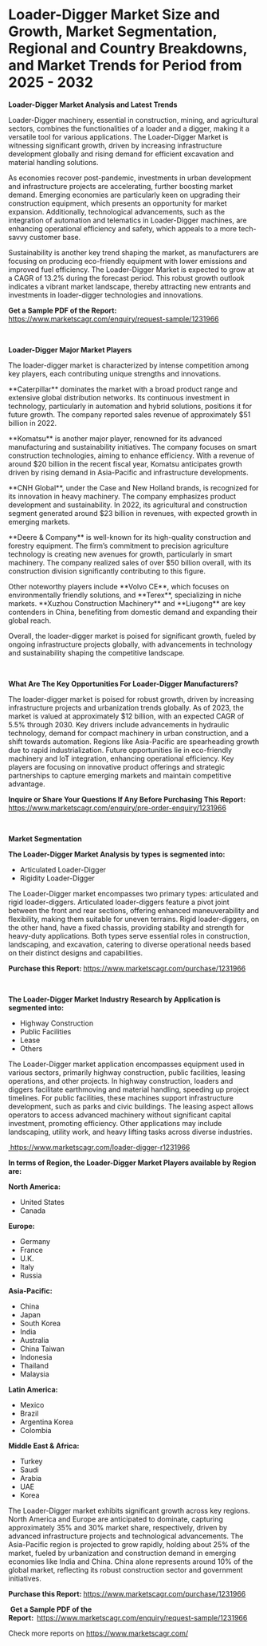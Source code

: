 <p><h1>Loader-Digger Market Size and Growth, Market Segmentation, Regional and Country Breakdowns, and Market Trends for Period from 2025 -  2032</h1></p><p><strong>Loader-Digger Market Analysis and Latest Trends</strong></p>
<p><p>Loader-Digger machinery, essential in construction, mining, and agricultural sectors, combines the functionalities of a loader and a digger, making it a versatile tool for various applications. The Loader-Digger Market is witnessing significant growth, driven by increasing infrastructure development globally and rising demand for efficient excavation and material handling solutions. </p><p>As economies recover post-pandemic, investments in urban development and infrastructure projects are accelerating, further boosting market demand. Emerging economies are particularly keen on upgrading their construction equipment, which presents an opportunity for market expansion. Additionally, technological advancements, such as the integration of automation and telematics in Loader-Digger machines, are enhancing operational efficiency and safety, which appeals to a more tech-savvy customer base.</p><p>Sustainability is another key trend shaping the market, as manufacturers are focusing on producing eco-friendly equipment with lower emissions and improved fuel efficiency. The Loader-Digger Market is expected to grow at a CAGR of 13.2% during the forecast period. This robust growth outlook indicates a vibrant market landscape, thereby attracting new entrants and investments in loader-digger technologies and innovations.</p></p>
<p><strong>Get a Sample PDF of the Report:&nbsp;</strong> <a href="https://www.marketscagr.com/enquiry/request-sample/1231966?utm_campaign=2115&utm_medium=2&utm_source=Github&utm_content=ia&utm_term=27022025&utm_id=loader-digger">https://www.marketscagr.com/enquiry/request-sample/1231966</a></p>
<p>&nbsp;</p>
<p><strong>Loader-Digger Major Market Players</strong></p>
<p><p>The loader-digger market is characterized by intense competition among key players, each contributing unique strengths and innovations. </p><p>**Caterpillar** dominates the market with a broad product range and extensive global distribution networks. Its continuous investment in technology, particularly in automation and hybrid solutions, positions it for future growth. The company reported sales revenue of approximately $51 billion in 2022.</p><p>**Komatsu** is another major player, renowned for its advanced manufacturing and sustainability initiatives. The company focuses on smart construction technologies, aiming to enhance efficiency. With a revenue of around $20 billion in the recent fiscal year, Komatsu anticipates growth driven by rising demand in Asia-Pacific and infrastructure developments.</p><p>**CNH Global**, under the Case and New Holland brands, is recognized for its innovation in heavy machinery. The company emphasizes product development and sustainability. In 2022, its agricultural and construction segment generated around $23 billion in revenues, with expected growth in emerging markets.</p><p>**Deere & Company** is well-known for its high-quality construction and forestry equipment. The firm’s commitment to precision agriculture technology is creating new avenues for growth, particularly in smart machinery. The company realized sales of over $50 billion overall, with its construction division significantly contributing to this figure.</p><p>Other noteworthy players include **Volvo CE**, which focuses on environmentally friendly solutions, and **Terex**, specializing in niche markets. **Xuzhou Construction Machinery** and **Liugong** are key contenders in China, benefiting from domestic demand and expanding their global reach.</p><p>Overall, the loader-digger market is poised for significant growth, fueled by ongoing infrastructure projects globally, with advancements in technology and sustainability shaping the competitive landscape.</p></p>
<p>&nbsp;</p>
<p><strong>What Are The Key Opportunities For Loader-Digger Manufacturers?</strong></p>
<p><p>The loader-digger market is poised for robust growth, driven by increasing infrastructure projects and urbanization trends globally. As of 2023, the market is valued at approximately $12 billion, with an expected CAGR of 5.5% through 2030. Key drivers include advancements in hydraulic technology, demand for compact machinery in urban construction, and a shift towards automation. Regions like Asia-Pacific are spearheading growth due to rapid industrialization. Future opportunities lie in eco-friendly machinery and IoT integration, enhancing operational efficiency. Key players are focusing on innovative product offerings and strategic partnerships to capture emerging markets and maintain competitive advantage.</p></p>
<p><strong>Inquire or Share Your Questions If Any Before Purchasing This Report:</strong> <a href="https://www.marketscagr.com/enquiry/pre-order-enquiry/1231966?utm_campaign=2115&utm_medium=2&utm_source=Github&utm_content=ia&utm_term=27022025&utm_id=loader-digger">https://www.marketscagr.com/enquiry/pre-order-enquiry/1231966</a></p>
<p>&nbsp;</p>
<p><strong>Market Segmentation</strong></p>
<p><strong>The Loader-Digger Market Analysis by types is segmented into:</strong></p>
<p><ul><li>Articulated Loader-Digger</li><li>Rigidity Loader-Digger</li></ul></p>
<p><p>The Loader-Digger market encompasses two primary types: articulated and rigid loader-diggers. Articulated loader-diggers feature a pivot joint between the front and rear sections, offering enhanced maneuverability and flexibility, making them suitable for uneven terrains. Rigid loader-diggers, on the other hand, have a fixed chassis, providing stability and strength for heavy-duty applications. Both types serve essential roles in construction, landscaping, and excavation, catering to diverse operational needs based on their distinct designs and capabilities.</p></p>
<p><strong>Purchase this Report:&nbsp;</strong><a href="https://www.marketscagr.com/purchase/1231966?utm_campaign=2115&utm_medium=2&utm_source=Github&utm_content=ia&utm_term=27022025&utm_id=loader-digger">https://www.marketscagr.com/purchase/1231966</a></p>
<p>&nbsp;</p>
<p><strong>The Loader-Digger Market Industry Research by Application is segmented into:</strong></p>
<p><ul><li>Highway Construction</li><li>Public Facilities</li><li>Lease</li><li>Others</li></ul></p>
<p><p>The Loader-Digger market application encompasses equipment used in various sectors, primarily highway construction, public facilities, leasing operations, and other projects. In highway construction, loaders and diggers facilitate earthmoving and material handling, speeding up project timelines. For public facilities, these machines support infrastructure development, such as parks and civic buildings. The leasing aspect allows operators to access advanced machinery without significant capital investment, promoting efficiency. Other applications may include landscaping, utility work, and heavy lifting tasks across diverse industries.</p></p>
<p><a href="https://www.marketscagr.com/loader-digger-r1231966?utm_campaign=2115&utm_medium=2&utm_source=Github&utm_content=ia&utm_term=27022025&utm_id=loader-digger">&nbsp;https://www.marketscagr.com/loader-digger-r1231966</a></p>
<p><strong>In terms of Region, the Loader-Digger Market Players available by Region are:</strong></p>
<p>
    <p> <strong> North America: </strong>
        <ul>
            <li>United States</li>
            <li>Canada</li>
        </ul>
        </p> 
    <p> <strong> Europe: </strong>
        <ul>
            <li>Germany</li>
            <li>France</li>
            <li>U.K.</li>
            <li>Italy</li>
            <li>Russia</li>
        </ul>
        </p> 
    <p> <strong> Asia-Pacific: </strong>
        <ul>
            <li>China</li>
            <li>Japan</li>
            <li>South Korea</li>
            <li>India</li>
            <li>Australia</li>
            <li>China Taiwan</li>
            <li>Indonesia</li>
            <li>Thailand</li>
            <li>Malaysia</li>
        </ul>
        </p> 
    <p> <strong> Latin America: </strong>
        <ul>
            <li>Mexico</li>
            <li>Brazil</li>
            <li>Argentina Korea</li>
            <li>Colombia</li>
        </ul>
        </p> 
    <p> <strong> Middle East & Africa: </strong>
        <ul>
            <li>Turkey</li>
            <li>Saudi</li>
            <li>Arabia</li>
            <li>UAE</li>
            <li>Korea</li>
        </ul>
    </p>
    </p>
<p><p>The Loader-Digger market exhibits significant growth across key regions. North America and Europe are anticipated to dominate, capturing approximately 35% and 30% market share, respectively, driven by advanced infrastructure projects and technological advancements. The Asia-Pacific region is projected to grow rapidly, holding about 25% of the market, fueled by urbanization and construction demand in emerging economies like India and China. China alone represents around 10% of the global market, reflecting its robust construction sector and government initiatives.</p></p>
<p><strong>Purchase this Report: </strong><a href="https://www.marketscagr.com/purchase/1231966?utm_campaign=2115&utm_medium=2&utm_source=Github&utm_content=ia&utm_term=27022025&utm_id=loader-digger">https://www.marketscagr.com/purchase/1231966</a></p>
<p>&nbsp;<strong>Get a Sample PDF of the Report:&nbsp;&nbsp;</strong><a href="https://www.marketscagr.com/enquiry/request-sample/1231966?utm_campaign=2115&utm_medium=2&utm_source=Github&utm_content=ia&utm_term=27022025&utm_id=loader-digger">https://www.marketscagr.com/enquiry/request-sample/1231966</a></p>
<p><strong></strong></p>
<p>Check more reports on <a href="https://www.marketscagr.com/?utm_campaign=2115&utm_medium=2&utm_source=Github&utm_content=ia&utm_term=27022025&utm_id=loader-digger">https://www.marketscagr.com/</a></p>